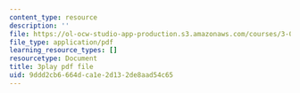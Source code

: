 ```yaml
---
content_type: resource
description: ''
file: https://ol-ocw-studio-app-production.s3.amazonaws.com/courses/3-091sc-introduction-to-solid-state-chemistry-fall-2010/9ddd2cb6664dca1e2d132de8aad54c65_2eLeU6-0W7E.pdf
file_type: application/pdf
learning_resource_types: []
resourcetype: Document
title: 3play pdf file
uid: 9ddd2cb6-664d-ca1e-2d13-2de8aad54c65
---
```

